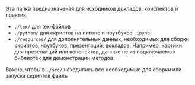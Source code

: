 Эта папка предназначеная для исходников докладов, конспектов и практик. 

* `./tex/` для tex-файлов
* `./python/` для скриптов на питоне и ноутбуков `.ipynb`
* `./resources/` для дополнительных данных, необходимых для сборки скриптов, ноутбуков, презентаций, докладов. Например,
картики для презенатций или конспектов, данные не из подключаемых библиотек для демонстрации методов. 

Важно, чтобы в `./src/` находились все необходимые для сборки или запуска скриптов файлы
